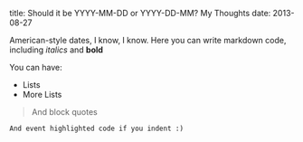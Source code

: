 title: Should it be YYYY-MM-DD or YYYY-DD-MM? My Thoughts
date: 2013-08-27

American-style dates, I know, I know. Here you can write markdown code,
including *italics* and **bold**

You can have:
* Lists
* More Lists

> And block quotes

    And event highlighted code if you indent :)
